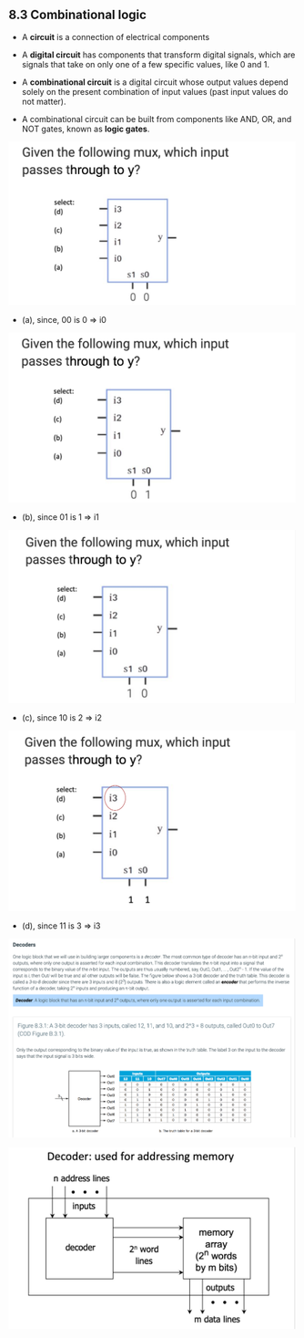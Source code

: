 ## 8.3 Combinational logic

- A **circuit** is a connection of electrical components

- A **digital circuit** has components that transform digital signals, which are signals that take on only one of a few 
  specific values, like 0 and 1.

- A **combinational circuit** is a digital circuit whose output values depend solely on the present combination of 
  input values (past input values do not matter).

- A combinational circuit can be built from components like AND, OR, and NOT gates, known as **logic gates**.


![](img/2020-11-02-12-54-19.png)

- (a), since, 00 is 0 => i0


![](img/2020-11-02-12-54-50.png)

- (b), since 01 is 1 => i1


![](img/2020-11-02-12-55-34.png)

- (c), since 10 is 2 => i2


![](img/2020-11-02-12-56-37.png)

- (d), since 11 is 3 => i3

![](img/2020-11-02-13-03-54.png)

![](img/2020-11-02-13-13-19.png)







